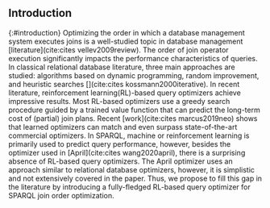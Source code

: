 ## Introduction
{:#introduction}
Optimizing the order in which a database management system executes joins is a well-studied topic in database management [literature](cite:cites vellev2009review). The order of join operator execution significantly impacts the performance characteristics of queries. In classical relational database literature, three main approaches are studied: algorithms based on dynamic programming, random improvement, and heuristic searches [](cite:cites kossmann2000iterative). In recent literature, reinforcement learning(RL)-based query optimizers achieve impressive results. Most RL-based optimizers use a greedy search procedure guided by a trained value function that can predict the long-term cost of (partial) join plans. Recent [work](cite:cites marcus2019neo) shows that learned optimizers can match and even surpass state-of-the-art commercial optimizers. In SPARQL, machine or reinforcement learning is primarily used to predict query performance, however, besides the optimizer used in [April](cite:cites wang2020april), there is a surprising absence of RL-based query optimizers. The April optimizer uses an approach similar to relational database optimizers, however, it is simplistic and not extensively covered in the paper. Thus, we propose to fill this gap in the literature by introducing a fully-fledged RL-based query optimizer for SPARQL join order optimization.
